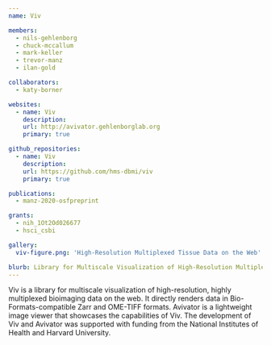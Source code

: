 ```yaml
---
name: Viv

members:
  - nils-gehlenborg
  - chuck-mccallum
  - mark-keller
  - trevor-manz
  - ilan-gold

collaborators:
  - katy-borner

websites:
  - name: Viv
    description:
    url: http://avivator.gehlenborglab.org
    primary: true

github_repositories:
  - name: Viv
    description:
    url: https://github.com/hms-dbmi/viv
    primary: true

publications:
  - manz-2020-osfpreprint

grants:
  - nih_1Ot2Od026677
  - hsci_csbi

gallery:
  viv-figure.png: 'High-Resolution Multiplexed Tissue Data on the Web'

blurb: Library for Multiscale Visualization of High-Resolution Multiplexed Tissue Data on the Web
---
```

Viv is a library for multiscale visualization of high-resolution, highly multiplexed bioimaging data on the web. It directly renders data in Bio-Formats-compatible Zarr and OME-TIFF formats. Avivator is a lightweight image viewer that showcases the capabilities of Viv. The development of Viv and Avivator was supported with funding from the National Institutes of Health and Harvard University.